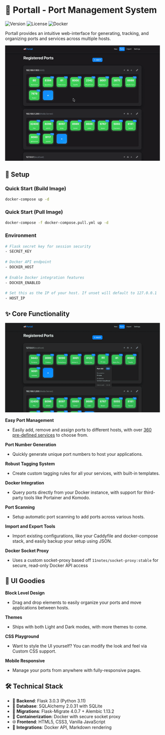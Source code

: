 # 🚢 Portall - Port Management System

![Version](https://img.shields.io/badge/version-2.0.0-blue.svg)
![License](https://img.shields.io/badge/license-MIT-green.svg)
![Docker](https://img.shields.io/badge/docker-ready-brightgreen.svg)

Portall provides an intuitive web-interface for generating, tracking, and organizing ports and services across multiple hosts.

<img src="demo/gif/drag.gif">

## 🐳 Setup

### Quick Start (Build Image)
```bash
docker-compose up -d
```

### Quick Start (Pull Image)
```bash
docker-compose -f docker-compose.pull.yml up -d
```

### Environment
```bash
# Flask secret key for session security
- SECRET_KEY

# Docker API endpoint
- DOCKER_HOST

# Enable Docker integration features
- DOCKER_ENABLED

# Set this as the IP of your host. If unset will default to 127.0.0.1
- HOST_IP
```

## ✨ Core Functionality

<img src="demo/img/ports.png" width="900">

**Easy Port Management**
   - Easily add, remove and assign ports to different hosts, with over <a href="https://github.com/need4swede/Portall/blob/main/resource/apps.json">360 pre-defined services</a> to choose from.

**Port Number Generation**
   - Quickly generate unique port numbers to host your applications.

**Robust Tagging System**
   - Create custom tagging rules for all your services, with built-in templates.

**Docker Integration**
   - Query ports directly from your Docker instance, with support for third-party tools like Portainer and Komodo.

**Port Scanning**
   - Setup automatic port scanning to add ports across various hosts.

**Import and Export Tools**
   - Import existing configurations, like your Caddyfile and docker-compose stack, and easily backup your setup using JSON.

**Docker Socket Proxy**
  - Uses a custom socket-proxy based off `11notes/socket-proxy:stable` for secure, read-only Docker API access

## 🎨 UI Goodies

**Block Level Design**
   - Drag and drop elements to easily organize your ports and move applications between hosts.

**Themes**
   - Ships with both Light and Dark modes, with more themes to come.

**CSS Playground**
   - Want to style the UI yourself? You can modify the look and feel via Custom CSS support.

**Mobile Responsive**
   - Manage your ports from anywhere with fully-responsive pages.

## 🛠️ Technical Stack

- 🐍 **Backend**: Flask 3.0.3 (Python 3.11)
- 💾 **Database**: SQLAlchemy 2.0.31 with SQLite
- 🔄 **Migrations**: Flask-Migrate 4.0.7 + Alembic 1.13.2
- 🐳 **Containerization**: Docker with secure socket proxy
- 🌐 **Frontend**: HTML5, CSS3, Vanilla JavaScript
- 🔗 **Integrations**: Docker API, Markdown rendering

